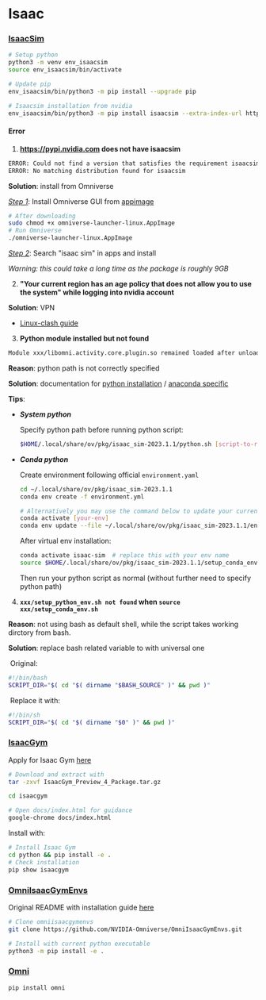 # Isaac

### [IsaacSim](https://docs.omniverse.nvidia.com/isaacsim/latest/installation/install_python.html)

```bash
# Setup python
python3 -m venv env_isaacsim
source env_isaacsim/bin/activate

# Update pip
env_isaacsim/bin/python3 -m pip install --upgrade pip

# Isaacsim installation from nvidia
env_isaacsim/bin/python3 -m pip install isaacsim --extra-index-url https://pypi.nvidia.com
```



#### Error

1. **https://pypi.nvidia.com does not have isaacsim**

```bash
ERROR: Could not find a version that satisfies the requirement isaacsim (from versions: none)
ERROR: No matching distribution found for isaacsim
```

**Solution**: install from Omniverse

*<u>Step 1</u>*: Install Omniverse GUI from [appimage](https://developer.nvidia.com/isaac/sim)

```bash
# After downloading
sudo chmod +x omniverse-launcher-linux.AppImage
# Run Omniverse
./omniverse-launcher-linux.AppImage
```

*<u>Step 2</u>*: Search "isaac sim" in apps and install

*Warning: this could take a long time as the package is roughly 9GB*



2. **"Your current region has an age policy that does not allow you to use the system" while logging into nvidia account**

**Solution**: VPN

- [Linux-clash guide](https://github.com/Haoyuelll/env_installation/blob/main/magic/magic.md) 



3. **Python module installed but not found**

```bash
Module xxx/libomni.activity.core.plugin.so remained loaded after unload request.
```

**Reason**: python path is not correctly specified 

**Solution**: documentation for [python installation](https://docs.omniverse.nvidia.com/isaacsim/latest/installation/install_python.html) / [anaconda specific](https://docs.omniverse.nvidia.com/isaacsim/latest/installation/install_python.html?highlight=conda#advanced-running-with-anaconda) 

**Tips**: 

- ***System python***

  Specify python path before running python script:

  ```bash
  $HOME/.local/share/ov/pkg/isaac_sim-2023.1.1/python.sh [script-to-run].py
  ```

  

- ***Conda python***

  Create environment following official `environment.yaml`

  ```bash
  cd ~/.local/share/ov/pkg/isaac_sim-2023.1.1
  conda env create -f environment.yml
  
  # Alternatively you may use the command below to update your current venv:
  conda activate [your-env]
  conda env update --file ~/.local/share/ov/pkg/isaac_sim-2023.1.1/environment.yml
  ```

  After virtual env installation:

  ```bash
  conda activate isaac-sim  # replace this with your env name
  source $HOME/.local/share/ov/pkg/isaac_sim-2023.1.1/setup_conda_env.sh
  ```

  Then run your python script as normal (without further need to specify python path)



4. **`xxx/setup_python_env.sh not found` when `source xxx/setup_conda_env.sh`**

**Reason**: not using bash as default shell, while the script takes working dirctory from bash. 

**Solution**: replace bash related variable to with universal one

​	Original:

```bash
#!/bin/bash
SCRIPT_DIR="$( cd "$( dirname "$BASH_SOURCE" )" && pwd )"
```

​	Replace it with:

```bash
#!/bin/sh
SCRIPT_DIR="$( cd "$( dirname "$0" )" && pwd )"
```

 

### [IsaacGym](https://developer.nvidia.com/isaac-gym)

Apply for Isaac Gym [here](https://developer.nvidia.com/isaac-gym)

```bash
# Download and extract with
tar -zxvf IsaacGym_Preview_4_Package.tar.gz

cd isaacgym

# Open docs/index.html for guidance
google-chrome docs/index.html
```

Install with:

```bash
# Install Isaac Gym
cd python && pip install -e .
# Check installation
pip show isaacgym
```





### [OmniIsaacGymEnvs](https://github.com/NVIDIA-Omniverse/OmniIsaacGymEnvs)

Original README with installation guide [here](https://github.com/NVIDIA-Omniverse/OmniIsaacGymEnvs/blob/main/README.md)

```bash
# Clone omniisaacgymenvs
git clone https://github.com/NVIDIA-Omniverse/OmniIsaacGymEnvs.git

# Install with current python executable
python3 -m pip install -e .
```



### [Omni](https://pypi.org/project/omni/)

```bash
pip install omni
```


